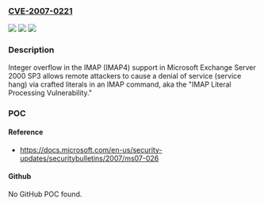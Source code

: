 ### [CVE-2007-0221](https://cve.mitre.org/cgi-bin/cvename.cgi?name=CVE-2007-0221)
![](https://img.shields.io/static/v1?label=Product&message=n%2Fa&color=blue)
![](https://img.shields.io/static/v1?label=Version&message=n%2Fa&color=blue)
![](https://img.shields.io/static/v1?label=Vulnerability&message=n%2Fa&color=brighgreen)

### Description

Integer overflow in the IMAP (IMAP4) support in Microsoft Exchange Server 2000 SP3 allows remote attackers to cause a denial of service (service hang) via crafted literals in an IMAP command, aka the "IMAP Literal Processing Vulnerability."

### POC

#### Reference
- https://docs.microsoft.com/en-us/security-updates/securitybulletins/2007/ms07-026

#### Github
No GitHub POC found.


